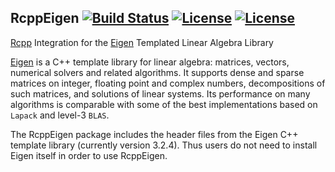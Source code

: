 ## RcppEigen [![Build Status](https://travis-ci.org/RcppCore/RcppEigen.png)](https://travis-ci.org/RcppCore/RcppEigen) [![License](http://img.shields.io/badge/license-GPL%20%28%3E=%202%29-brightgreen.svg?style=flat)](http://www.gnu.org/licenses/gpl-2.0.html) [![License](http://img.shields.io/badge/license-MPL2-brightgreen.svg?style=flat)](http://www.mozilla.org/MPL/2.0/)

[Rcpp](http://dirk.eddelbuettel.com/code/rcpp.html) Integration for the [Eigen](http://eigen.tuxfamily.org) Templated Linear Algebra Library

[Eigen](http://eigen.tuxfamily.org) is a C++ template library for linear
algebra: matrices, vectors, numerical solvers and related algorithms.  It
supports dense and sparse matrices on integer, floating point and complex
numbers, decompositions of such matrices, and solutions of linear
systems. Its performance on many algorithms is comparable with some of the
best implementations based on `Lapack` and level-3 `BLAS`.

The RcppEigen package includes the header files from the Eigen C++
template library (currently version 3.2.4). Thus users do not need to
install Eigen itself in order to use RcppEigen.
